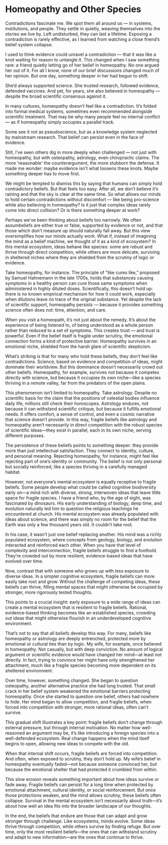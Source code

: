 # Homeopathy and Other Species

Contradictions fascinate me.
We spot them all around us — in systems, institutions, and people.
They settle in quietly, weaving themselves into the stories we live by. Left undisturbed, they can last a lifetime.
Exposing a contradiction is rarely effective, as I learned from watching a close friend’s belief system collapse.

I used to think evidence could unravel a contradiction — that it was like a knot waiting for reason to untangle it.
This changed when I saw something rare: a friend quietly letting go of her belief in homeopathy.
No one argued her out of it. For all I know, none of our brief discussions changed much of her opinion. But one day, something deeper in her had begun to shift.

She’d always supported science. She trusted research, followed evidence, defended vaccines. And yet, for years, she also believed in homeopathy — despite the broad scientific consensus against it.

In many cultures, homeopathy doesn’t feel like a contradiction. It’s folded into formal medical systems, sometimes even recommended alongside scientific treatment. That may be why many people feel no internal conflict — as if homeopathy simply occupies a parallel track.

Some see it not as pseudoscience, but as a knowledge system neglected by mainstream research. That belief can persist even in the face of evidence.

Still, I’ve seen others dig in more deeply when challenged — not just with homeopathy, but with osteopathy, astrology, even chiropractic claims. The more 'reasonable' the counterargument, the more stubborn the defense. It made me wonder: maybe evidence isn’t what loosens these knots. Maybe something deeper has to move first.

We might be tempted to dismiss this by saying that humans can simply hold contradictory beliefs. But that feels too easy. After all, we don’t believe it’s raining and that the sky is clear at the same time. So what allows our minds to hold certain contradictions without discomfort — like being pro-science while also believing in homeopathy? Is it just that complex ideas rarely come into direct collision? Or is there something deeper at work?

Perhaps we’ve been thinking about beliefs too narrowly. We often assumbeliefs are either true or false, supported by evidence or not, and that those which don’t measure up should naturally fall away. But this view oversimplifies how our minds actually work. What if, instead of imagining the mind as a belief machine, we thought of it as a kind of ecosystem? In this mental ecosystem, ideas behave like species: some are robust and thrive through direct competition, while others are more delicate, surviving in sheltered niches where they are shielded from the scrutiny of logic or evidence.

Take homeopathy, for instance. The principle of "like cures like," proposed by Samuel Hahnemann in the late 1700s, holds that substances causing symptoms in a healthy person can cure those same symptoms when administered in highly diluted doses. Scientifically, this doesn’t hold up: there is no known empirical mechanism for how it could work, especially when dilutions leave no trace of the original substance. Yet despite the lack of scientific support, homeopathy persists — because it provides something science often does not: time, attention, and care.

When you visit a homeopath, it’s not just about the remedy. It’s about the experience of being listened to, of being understood as a whole person rather than reduced to a set of symptoms. This creates trust — and trust is powerful. Even if the belief itself is fragile under scrutiny, the emotional connection forms a kind of protective barrier. Homeopathy survives in an emotional niche, shielded from the harsh glare of scientific skepticism.

What’s striking is that for many who hold these beliefs, they don’t feel like contradictions. Science, based on evidence and competition of ideas, might dominate their worldview. But this dominance doesn’t necessarily crowd out other beliefs. Homeopathy, for example, survives not because it competes directly with science, but because it occupies its own niche—like a species thriving in a remote valley, far from the predators of the open plains.

This phenomenon isn’t limited to homeopathy. Take astrology. Despite no scientific basis for the claim that the positions of celestial bodies influence daily life, millions still check their horoscopes. Astrology endures, not because it can withstand scientific critique, but because it fulfills emotional needs. It offers comfort, a sense of control, and even a cosmic narrative that science doesn’t provide. In this way, fragile beliefs like astrology and homeopathy aren’t necessarily in direct competition with the robust species of scientific ideas—they exist in parallel, each in its own niche, serving different purposes.

The persistence of these beliefs points to something deeper: they provide more than just intellectual satisfaction. They connect to identity, culture, and personal meaning. Rejecting homeopathy, for instance, might feel like rejecting part of one’s identity or community. The belief is not only personal but socially reinforced, like a species thriving in a carefully managed habitat.

However, not everyone’s mental ecosystem is equally receptive to fragile beliefs. Some people develop what could be called cognitive biodiversity early on—a mind rich with diverse, strong, interwoven ideas that leave little space for fragile species. I have a friend who, by the age of eight, was fascinated by dinosaurs. His early understanding of biology, deep time, and evolution naturally led him to question the religious teachings he encountered at church. His mental ecosystem was already populated with ideas about science, and there was simply no room for the belief that the Earth was only a few thousand years old. It couldn’t take root.

In his case, it wasn’t just one belief replacing another. His mind was a richly populated ecosystem, where concepts from geology, biology, and evolution interacted and reinforced each other. When you have that level of complexity and interconnection, fragile beliefs struggle to find a foothold. They’re crowded out by more resilient, evidence-based ideas that have evolved over time.

Now, contrast that with someone who grows up with less exposure to diverse ideas. In a simpler cognitive ecosystem, fragile beliefs can more easily take root and grow. Without the challenge of competing ideas, these beliefs can thrive, filling mental spaces that might otherwise be occupied by stronger, more rigorously tested thoughts.

This points to a crucial insight: early exposure to a wide range of ideas can create a mental ecosystem that is resilient to fragile beliefs. Rational, evidence-based thinking becomes like an established species, crowding out ideas that might otherwise flourish in an underdeveloped cognitive environment.

That’s not to say that all beliefs develop this way. For many, beliefs like homeopathy or astrology are deeply entrenched, protected more by emotional or cultural ties than by logic. My wife, for example, once believed in homeopathy. Not casually, but with deep conviction. No amount of logical argument or scientific evidence would have changed her mind—at least not directly. In fact, trying to convince her might have only strengthened her attachment, much like a fragile species becoming more dependent on its sheltered environment.

Over time, however, something changed. She began to question osteopathy, another alternative practice she had long trusted. That small crack in her belief system weakened the emotional barriers protecting homeopathy. Once she started to question one belief, others had nowhere to hide. Her mind began to allow competition, and fragile beliefs, when forced into competition with stronger, more rational ideas, often can’t survive.

This gradual shift illustrates a key point: fragile beliefs don’t change through external pressure, but through internal motivation. No matter how well-reasoned an argument may be, it’s like introducing a foreign species into a well-defended ecosystem. Real change happens when the mind itself begins to open, allowing new ideas to compete with the old.

When that internal shift occurs, fragile beliefs are forced into competition. And often, when exposed to scrutiny, they don’t hold up. My wife’s belief in homeopathy eventually faded—not because someone convinced her, but because the emotional shelter that had protected it crumbled from within.

This slow erosion reveals something important about how ideas survive or fade away. Fragile beliefs can persist for a long time when protected by emotional attachment, cultural identity, or social reinforcement. But once those protections weaken, and the mind allows scrutiny, these beliefs often collapse. Survival in the mental ecosystem isn’t necessarily about truth—it’s about how well an idea fits into the broader landscape of our thoughts.

In the end, the beliefs that endure are those that can adapt and grow stronger through challenge. Like ecosystems, minds evolve. Some ideas thrive through competition, while others survive by finding refuge. But over time, only the most resilient beliefs—the ones that can withstand scrutiny and adapt to new information—are the ones that continue to thrive.
